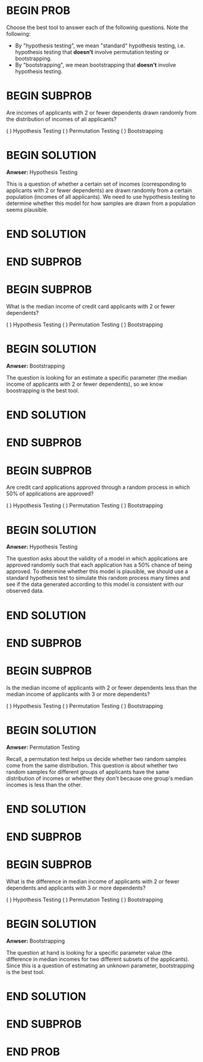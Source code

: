 # BEGIN PROB

Choose the best tool to answer each of the following questions. Note the following:

- By "hypothesis testing", we mean "standard" hypothesis testing, i.e. hypothesis testing that **doesn't** involve permutation testing or bootstrapping.
- By "bootstrapping", we mean bootstrapping that **doesn't** involve hypothesis testing.

# BEGIN SUBPROB

Are incomes of applicants with 2 or fewer dependents drawn randomly from the distribution of incomes of all applicants?

( ) Hypothesis Testing
( ) Permutation Testing
( ) Bootstrapping

# BEGIN SOLUTION

**Anwser:** Hypothesis Testing

This is a question of whether a certain set of incomes (corresponding to applicants with 2 or fewer dependents) are drawn randomly from a certain population (incomes of all applicants). We need to use hypothesis testing to determine whether this model for how samples are drawn from a population seems plausible.

# END SOLUTION

# END SUBPROB

# BEGIN SUBPROB

What is the median income of credit card applicants with 2 or fewer dependents?

( ) Hypothesis Testing
( ) Permutation Testing
( ) Bootstrapping

# BEGIN SOLUTION

**Anwser:** Bootstrapping

The question is looking for an estimate a specific parameter (the median income of applicants with 2 or fewer dependents), so we know boostrapping is the best tool. 

# END SOLUTION

# END SUBPROB

# BEGIN SUBPROB

Are credit card applications approved through a random process in which 50% of applications are approved?

( ) Hypothesis Testing
( ) Permutation Testing
( ) Bootstrapping

# BEGIN SOLUTION

**Anwser:** Hypothesis Testing

The question asks about the validity of a model in which applications are approved randomly such that each application has a 50% chance of being approved. To determine whether this model is plausible, we should use a standard hypothesis test to simulate this random process many times and see if the data generated according to this model is consistent with our observed data. 


# END SOLUTION

# END SUBPROB

# BEGIN SUBPROB

Is the median income of applicants with 2 or fewer dependents less than the median income of applicants with 3 or more dependents?

( ) Hypothesis Testing
( ) Permutation Testing
( ) Bootstrapping

# BEGIN SOLUTION

**Anwser:** Permutation Testing

Recall, a permutation test helps us decide whether two random samples come from the same distribution. This question is about whether two random samples for different groups of applicants have the same distribution of incomes or whether they don't because one group's median incomes is less than the other. 
# END SOLUTION

# END SUBPROB

# BEGIN SUBPROB

 What is the difference in median income of applicants with 2 or fewer dependents and applicants with 3 or more dependents?

( ) Hypothesis Testing
( ) Permutation Testing
( ) Bootstrapping

# BEGIN SOLUTION

**Anwser:** Bootstrapping

The question at hand is looking for a specific parameter value (the difference in median incomes for two different subsets of the applicants). Since this is a question of estimating an unknown parameter, bootstrapping is the best tool. 
# END SOLUTION

# END SUBPROB

# END PROB
